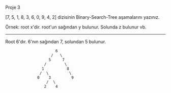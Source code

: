 Proje 3

[7, 5, 1, 8, 3, 6, 0, 9, 4, 2] dizisinin Binary-Search-Tree aşamalarını yazınız.

Örnek: root x'dir. root'un sağından y bulunur. Solunda z bulunur vb.

-----------------------------------------------------------------------------------

Root 6'dır. 6'nın sağından 7, solundan 5 bulunur. 

                          6
                        /   \
                       5     7
                     /        \
                    1          8           
                   /  \         \
                  0    3         9
                      /  \
                     2    4
                
                    
